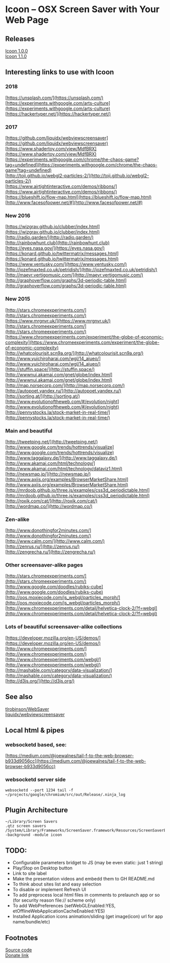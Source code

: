 Icoon – OSX Screen Saver with Your Web Page
===========================================

Releases
--------
[Icoon 1.0.0](https://github.com/okertanov/Icoon/releases/download/1.0.0/icoon.saver.1.0.0.zip)  
[Icoon 1.1.0](https://github.com/okertanov/Icoon/releases/download/1.1.0/icoon.saver.1.1.0.zip)

Interesting links to use with Icoon
-----------------------------------

### 2018
[https://unsplash.com/](https://unsplash.com/)  
[https://experiments.withgoogle.com/arts-culture](https://experiments.withgoogle.com/arts-culture)  
[https://hackertyper.net/](https://hackertyper.net/)  

### 2017
[https://github.com/liquidx/webviewscreensaver](https://github.com/liquidx/webviewscreensaver)  
[https://www.shadertoy.com/view/MdfBRX](https://www.shadertoy.com/view/MdfBRX)  
[https://experiments.withgoogle.com/chrome/the-chaos-game?tag=undefined](https://experiments.withgoogle.com/chrome/the-chaos-game?tag=undefined)  
[http://toji.github.io/webgl2-particles-2/](http://toji.github.io/webgl2-particles-2/)  
[https://www.airtightinteractive.com/demos/ribbons/](https://www.airtightinteractive.com/demos/ribbons/)  
[https://blueshift.io/flow-map.html](https://blueshift.io/flow-map.html)  
[http://www.facesofpower.net/#](http://www.facesofpower.net/#)  

### New 2016
[https://wizgrav.github.io/clubber/index.html](https://wizgrav.github.io/clubber/index.html)  
[http://radio.garden/](http://radio.garden/)  
[http://rainbowhunt.club](http://rainbowhunt.club)  
[https://eyes.nasa.gov/](https://eyes.nasa.gov/)  
[https://konard.github.io/twittermatrix/messages.html](https://konard.github.io/twittermatrix/messages.html)  
[https://www.ventusky.com/](https://www.ventusky.com/)  
[http://jozefmaxted.co.uk/petridish/](http://jozefmaxted.co.uk/petridish/)  
[http://maevr.vertigomusic.com/](http://maevr.vertigomusic.com/)  
[http://graphoverflow.com/graphs/3d-periodic-table.html](http://graphoverflow.com/graphs/3d-periodic-table.html)  

### New 2015
[http://stars.chromeexperiments.com/](http://stars.chromeexperiments.com/)  
[https://www.mrgnvr.uk/](https://www.mrgnvr.uk/)  
[http://stars.chromeexperiments.com/](http://stars.chromeexperiments.com/)  
[https://www.chromeexperiments.com/experiment/the-globe-of-economic-complexity](https://www.chromeexperiments.com/experiment/the-globe-of-economic-complexity)  
[http://whatcolourisit.scn9a.org/](http://whatcolourisit.scn9a.org/)  
[http://www.yuichiroharai.com/wgl/14_aiueo/](http://www.yuichiroharai.com/wgl/14_aiueo/)  
[http://stuffin.space/](http://stuffin.space/)  
[http://wwwnui.akamai.com/gnet/globe/index.html](http://wwwnui.akamai.com/gnet/globe/index.html)  
[http://map.norsecorp.com/](http://map.norsecorp.com/)  
[http://autopoet.yandex.ru/](http://autopoet.yandex.ru/)  
[http://sorting.at/](http://sorting.at/)  
[http://www.evolutionoftheweb.com/#/evolution/night](http://www.evolutionoftheweb.com/#/evolution/night)  
[http://pennystocks.la/stock-market-in-real-time/](http://pennystocks.la/stock-market-in-real-time/)  

### Main and beautiful
[http://tweetping.net/](http://tweetping.net/)  
[http://www.google.com/trends/hottrends/visualize](http://www.google.com/trends/hottrends/visualize)  
[http://www.taggalaxy.de/](http://www.taggalaxy.de/)  
[http://www.akamai.com/html/technology/](http://www.akamai.com/html/technology/dataviz1.html)  
[http://newsmap.jp/](http://newsmap.jp/)  
[http://www.axiis.org/examples/BrowserMarketShare.html](http://www.axiis.org/examples/BrowserMarketShare.html)  
[http://mrdoob.github.io/three.js/examples/css3d_periodictable.html](http://mrdoob.github.io/three.js/examples/css3d_periodictable.html)  
[http://roxik.com/cat/](http://roxik.com/cat/)  
[http://wordmap.co/](http://wordmap.co/)  

### Zen-alike
[http://www.donothingfor2minutes.com/](http://www.donothingfor2minutes.com/)  
[http://www.calm.com/](http://www.calm.com/)  
[http://zenrus.ru/](http://zenrus.ru/)  
[http://zengrecha.ru/](http://zengrecha.ru/)  

### Other screensaver-alike pages
[http://stars.chromeexperiments.com/](http://stars.chromeexperiments.com/)  
[http://www.google.com/doodles/rubiks-cube](http://www.google.com/doodles/rubiks-cube)  
[http://oos.moxiecode.com/js_webgl/particles_morph/](http://oos.moxiecode.com/js_webgl/particles_morph/)  
[http://www.chromeexperiments.com/detail/helvetica-clock-2/?f=webgl](http://www.chromeexperiments.com/detail/helvetica-clock-2/?f=webgl)  

### Lots of beautiful screensaver-alike collections
[https://developer.mozilla.org/en-US/demos/](https://developer.mozilla.org/en-US/demos/)  
[http://www.chromeexperiments.com/](http://www.chromeexperiments.com/)  
[http://www.chromeexperiments.com/webgl/](http://www.chromeexperiments.com/webgl/)  
[http://mashable.com/category/data-visualization/](http://mashable.com/category/data-visualization/)  
[http://d3js.org/](http://d3js.org/)  

See also
--------
[tlrobinson/WebSaver](https://github.com/tlrobinson/WebSaver)  
[liquidx/webviewscreensaver](https://github.com/liquidx/webviewscreensaver)  

Local html & pipes
------------------
### websocketd based, see:
[https://medium.com/@joewalnes/tail-f-to-the-web-browser-b933d9056cc](https://medium.com/@joewalnes/tail-f-to-the-web-browser-b933d9056cc)

### websocketd server side

    websocketd --port 1234 tail -f ~/projects/google/chromium/src/out/Release/.ninja_log


Plugin Architecture
-------------------

    ~/Library/Screen Savers
    .qtz screen savers
    /System/Library/Frameworks/ScreenSaver.framework/Resources/ScreenSaverEngine.app/Contents/MacOS/ScreenSaverEngine -background -module icoon

TODO:
-----
 - Configurable parameters bridget to JS (may be even static: just 1 string)
 - Play/Stop on Desktop button
 - Link to site label
 - Make the presentation videos and embedd them to GH README.md
 - To think about sites list and easy selection
 - To disable or implement Refresh UI
 - To add preprocess local html files in comments to prelaunch app or so (for security reason file:// scheme only)
     <!-- @command line with arguments@ -->
 - To add WebPreferences (setWebGLEnabled:YES, etOfflineWebApplicationCacheEnabled:YES)
 - Installed Application icons animation/sliding (get image(icon) url for app name/bundle/etc)

Footnotes
---------
[Source code](https://github.com/okertanov/Icoon)  
[Donate link](https://www.paypal.com/cgi-bin/webscr?cmd=_donations&business=SWJM4VCFA6DD2&lc=LV&item_name=Oleh%20Kertanov%20%28Icoon%29&item_number=Icoon&currency_code=EUR&bn=PP%2dDonationsBF%3abtn_donate_SM%2egif%3aNonHosted)  
